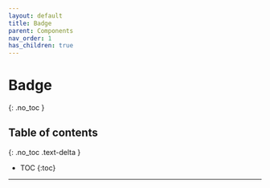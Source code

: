 ```yaml
---
layout: default
title: Badge
parent: Components
nav_order: 1
has_children: true
---
```


# Badge
{: .no_toc }

## Table of contents
{: .no_toc .text-delta }

- TOC
{:toc}

---

